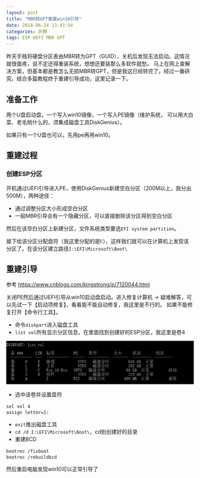```yaml
---
layout: post
title: "MBR转GPT重建win10引导"
date: 2018-06-24 13:43:54
categories: 折腾
tags: ESP UEFI MBR GPT
---
```


昨天手贱将硬盘分区表由MBR转为GPT（GUID），关机后发现无法启动。这情况就很蛋疼，说不定还得重装系统，想想还要装那么多软件就愁。
马上在网上查解决方案，但基本都是教怎么无损MBR转GPT，但是我这已经转完了。经过一番研究，结合多篇教程终于重建引导成功，这里记录一下。

## 准备工作
两个U盘启动盘，一个写入win10镜像，一个写入PE镜像（维护系统， 可以用大白菜、老毛桃什么的，须集成磁盘工具DiskGenius）。

如果只有一个U盘也可以，先用pe再用win10。

## 重建过程
### 创建ESP分区

开机通过UEFI引导进入PE，使用DiskGenius新建空白分区（200M以上，我分出500M），两种途径：

* 通过调整分区大小形成空白分区
* 一般MBR引导会有一个隐藏分区，可以直接删除该分区得到空白分区

然后在该空白分区上新建分区，文件系统类型要选`EFI system partition`。

接下给该分区分配盘符（我这里分配的是I:），这样我们就可以在计算机上发现该分区了。在该分区建立路径`I:\EFI\Microsoft\Boot\`

## 重建引导

参考 https://www.cnblogs.com/kingstrong/p/7120044.html

关闭PE然后通过UEFI引导从win10启动盘启动。进入修复计算机 -> 疑难解答，可以先试一下【启动项修复】，看看能不能自动修复，我这里是不行的。
如果不能修复打开【命令行工具】。

* 命令`diskpart`进入磁盘工具
* `list vol`所有显示分区信息，在里面找到创建好的ESP分区，我这里是卷4

![](\assets\images\post\2018-06-24_14_33_00.JPG)

* 选中该卷并设置盘符
```
sel vol 4
assign letter=I:
```
* `exit`推出磁盘工具
* `cd /d I:\EFI\Microsoft\Boot\`，cd到创建好的目录
* 重建BCD
```
bootrec /fixboot
bootrec /rebuildbcd
```

然后重启电脑发现win10可以正常引导了